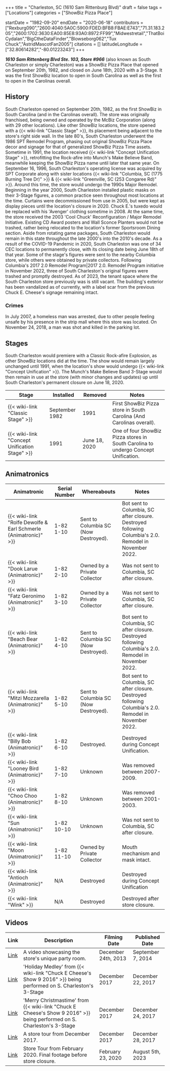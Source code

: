 +++
title = "Charleston, SC (1610 Sam Rittenburg Blvd)"
draft = false
tags = ["Locations"]
categories = ["ShowBiz Pizza Place"]


startDate = "1982-09-20"
endDate = "2020-06-18"
contributors = ["Rexburg090","2600:4040:5A0C:5900:FDED:BFB8:FBAE:E743","71.31.183.205","2600:1702:3630:EA00:85E8:93A0:8972:FF99","Midwestretail","ThatBoiCydalan","BigCtheDataFinder","Blowseborg062","Tux Chuck","AstridMascotFan2005"]
citations = []
latitudeLongitude = ["32.80614282","-80.01223243"]
+++

***1610 Sam Rittenberg Blvd Ste. 103, Store #966*** (also known as South Charleston or simply Charleston) was a ShowBiz Pizza Place that opened on September 20th, 1982, and closed on June 18th, 2020 with a 3-Stage. It was the first ShowBiz location to open in South Carolina as well as the first to open in the Carolinas overall.

## History

South Charleston opened on September 20th, 1982, as the first ShowBiz in South Carolina (and in the Carolinas overall). The store was originally franchised, being owned and operated by the McBiz Corporation (along with 29 other locations). Like other ShowBiz locations, the store opened with a {{< wiki-link "Classic Stage" >}}, its placement being adjacent to the store's right side wall. In the late 80's, South Charleston underwent the 1986 SPT Remodel Program, phasing out original ShowBiz Pizza Place decor and signage for that of generalized ShowBiz Pizza Time assets. Sometime in 1991, the location received {{< wiki-link "Concept Unification Stage" >}}, retrofitting the Rock-afire into Munch's Make Believe Band, meanwhile keeping the ShowBiz Pizza name until later that same year. On September 16, 1996, South Charleston's operating license was acquired by SPT Corporate along with sister locations {{< wiki-link "Columbia, SC (1775 Burning Tree Dr)" >}} &amp; {{< wiki-link "Greenville, SC (253 Congaree Rd)" >}}. Around this time, the store would undergo the 1990s Major Remodel. Beginning in the year 2000, South Charleston installed plastic masks on their 3-Stage figures, a common practice seen throughout most locations at the time. Curtains were decommissioned from use in 2005, but were kept as display pieces until the location's closure in 2020. Chuck E.'s tuxedo would be replaced with his 'Avenger' clothing sometime in 2008. At the same time, the store received the 2003 'Cool Chuck' Reconfiguration / Major Remodel Initiative. Existing CD Award posters and Wall Sconce Planters would not be trashed, rather being relocated to the location's former Sportsroom Dining section. Aside from rotating game packages, South Charleston would remain in this state throughout the late 2000's into the 2010's decade. As a result of the COVID-19 Pandemic in 2020, South Charleston was one of 34 CEC locations to permanently close, with its closing date being June 18th of that year. Some of the stage's figures were sent to the nearby Columbia store, while others were obtained by private collectors. Following Columbia's 2017 2.0 Remodel Program|2017 2.0. Remodel Program initiative in November 2022, three of South Charleston's original figures were trashed and promptly destroyed. As of 2023, the tenant space where the South Charleston store previously was is still vacant. The building's exterior has been vandalized as of currently, with a label scar from the previous Chuck E. Cheese's signage remaining intact.

### Crimes

In July 2007, a homeless man was arrested, due to other people feeling unsafe by his presence in the strip mall where this store was located. On November 24, 2018, a man was shot and killed in the parking lot.

## Stages

South Charleston would premiere with a Classic Rock-afire Explosion, as other ShowBiz locations did at the time. The show would remain largely unchanged until 1991, when the location's show would undergo {{< wiki-link "Concept Unification" >}}. The Munch's Make Believe Band 3-Stage would then remain in use at the store (with minor changes and updates) up until South Charleston's permanent closure on June 18, 2020.

| Stage                                               | Installed      | Removed       | Notes                                                                              |
|-----------------------------------------------------|----------------|---------------|------------------------------------------------------------------------------------|
| {{< wiki-link "Classic Stage" >}}             | September 1982 | 1991          | First ShowBiz Pizza store in South Carolina (And Carolinas overall).               |
| {{< wiki-link "Concept Unification Stage" >}} | 1991           | June 18, 2020 | One of four ShowBiz Pizza stores in South Carolina to undergo Concept Unification. |

## Animatronics

| Animatronic                                                               | Serial Number | Whereabouts                          | Notes                                                                                                 |
|---------------------------------------------------------------------------|---------------|--------------------------------------|-------------------------------------------------------------------------------------------------------|
| {{< wiki-link "Rolfe Dewolfe &amp; Earl Schmerle (Animatronic)" >}} | 1-82 1-10     | Sent to Columbia SC (Now Destroyed). | Bot sent to Columbia, SC after closure. Destroyed following Columbia's 2.0. Remodel in November 2022. |
| {{< wiki-link "Dook Larue (Animatronic)" >}}                        | 1-82 2-10     | Owned by a Private Collector         | Was not sent to Columbia, SC after closure.                                                           |
| {{< wiki-link "Fatz Geronimo (Animatronic)" >}}                     | 1-82 3-10     | Owned by a Private Collector         | Was not sent to Columbia, SC after closure.                                                           |
| {{< wiki-link "Beach Bear (Animatronic)" >}}                        | 1-82 4-10     | Sent to Columbia SC (Now Destroyed). | Bot sent to Columbia, SC after closure. Destroyed following Columbia's 2.0. Remodel in November 2022. |
| {{< wiki-link "Mitzi Mozzarella (Animatronic)" >}}                  | 1-82 5-10     | Sent to Columbia SC (Now Destroyed). | Bot sent to Columbia, SC after closure. Destroyed following Columbia's 2.0. Remodel in November 2022. |
| {{< wiki-link "Billy Bob (Animatronic)" >}}                         | 1-82 6-10     | Destroyed.                           | Destroyed during Concept Unification.                                                                 |
| {{< wiki-link "Looney Bird (Animatronic)" >}}                       | 1-82 7-10     | Unknown                              | Was removed between 2007-2009.                                                                        |
| {{< wiki-link "Choo Choo (Animatronic)" >}}                         | 1-82 8-10     | Unknown                              | Was removed between 2001-2003.                                                                        |
| {{< wiki-link "Sun (Animatronic)" >}}                               | 1-82 10-10    | Unknown                              | Was not sent to Columbia, SC after closure.                                                           |
| {{< wiki-link "Moon (Animatronic)" >}}                              | 1-82 11-10    | Owned by Private Collector           | Mouth mechanism and mask intact.                                                                      |
| {{< wiki-link "Antioch (Animatronic)" >}}                           | N/A           | Destroyed                            | Destroyed during Concept Unification                                                                  |
| {{< wiki-link "Wink" >}}                                            | N/A           | Destroyed                            | Destroyed after store closure.                                                                        |

## Videos

| Link                                                | Description                                                                                                                  | Filming Date        | Published Date    |
|-----------------------------------------------------|------------------------------------------------------------------------------------------------------------------------------|---------------------|-------------------|
| [Link](https://www.youtube.com/watch?v=SizHQBsYyM8) | A video showcasing the store's unique party room.                                                                            | December 24th, 2013 | September 7, 2014 |
| [Link](https://www.youtube.com/watch?v=8-0NyS8bUNQ) | 'Holiday Medley' from {{< wiki-link "Chuck E Cheese's Show 9 2016" >}} being performed on S. Charleston's 3-Stage      | December 2017       | December 22, 2017 |
| [Link](https://www.youtube.com/watch?v=xk_OF4yiXX8) | 'Merry Christmastime' from {{< wiki-link "Chuck E Cheese's Show 9 2016" >}} being performed on S. Charleston's 3-Stage | December 2017       | December 24, 2017 |
| [Link](https://www.youtube.com/watch?v=21vV3-_hsVE) | A store tour from December 2017.                                                                                             | December 2017       | December 28, 2017 |
| [Link](https://youtu.be/lNgZ6Fm7JjY)                | Store Tour from February 2020. Final footage before store closure.                                                           | February 23, 2020   | August 5th, 2023  |